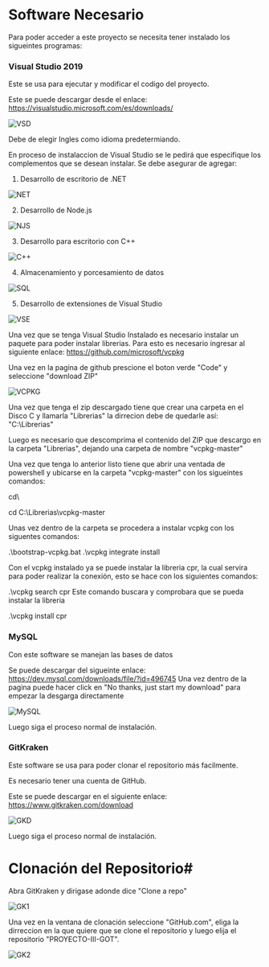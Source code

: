 # Software Necesario #

Para poder acceder a este proyecto se necesita tener instalado los sigueintes programas:

### Visual Studio 2019 

Este se usa para ejecutar y modificar el codigo del proyecto.

Este se puede descargar desde el enlace: https://visualstudio.microsoft.com/es/downloads/

![VSD](https://user-images.githubusercontent.com/28927252/90082109-36db4400-dccc-11ea-9b16-b3ba33ecea25.PNG)

Debe de elegir Ingles como idioma predetermiando.

En proceso de instalaccion de Visual Studio se le pedirá que especifique los complementos que se desean instalar. Se debe asegurar de agregar:

1. Desarrollo de escritorio de .NET 

![NET](https://user-images.githubusercontent.com/28927252/90084113-c20b0880-dcd1-11ea-9c6c-b6df6ee937a9.PNG)

2. Desarrollo de Node.js

![NJS](https://user-images.githubusercontent.com/28927252/90084057-87a16b80-dcd1-11ea-8ef4-052d75e586f3.PNG)

3. Desarrollo para escritorio con C++

![C++](https://user-images.githubusercontent.com/28927252/90084139-d0592480-dcd1-11ea-8bf1-d1957f06c993.PNG)

4. Almacenamiento y porcesamiento de datos

![SQL](https://user-images.githubusercontent.com/28927252/90084102-bae3fa80-dcd1-11ea-8e43-207a747fd868.PNG)

5. Desarrollo de extensiones de Visual Studio 

![VSE](https://user-images.githubusercontent.com/28927252/90084161-e1099a80-dcd1-11ea-9376-a53cba42f2c7.PNG)

Una vez que se tenga Visual Studio Instalado es necesario instalar un paquete para poder instalar librerias. Para esto es necesario ingresar al siguiente enlace: https://github.com/microsoft/vcpkg

Una vez en la pagina de github prescione el boton verde "Code" y seleccione "download ZIP"

![VCPKG](https://user-images.githubusercontent.com/28927252/90194462-a4e34200-dd84-11ea-9294-397d03c70c8a.JPG)

Una vez que tenga el zip descargado tiene que crear una carpeta en el Disco C y llamarla "Librerias" la dirrecion debe de quedarle así: "C:\Librerias" 

Luego es necesario que descomprima el contenido del ZIP que descargo en la carpeta "Librerias", dejando una carpeta de nombre "vcpkg-master"

Una vez que tenga lo anterior listo tiene que abrir una ventada de powershell y ubicarse en la carpeta "vcpkg-master" con los sigueintes comandos: 

cd\

cd C:\Librerias\vcpkg-master

Unas vez dentro de la carpeta se procedera a instalar vcpkg con los siguentes comandos:

.\bootstrap-vcpkg.bat
.\vcpkg integrate install

Con el vcpkg instalado ya se puede instalar la libreria cpr, la cual servira para poder realizar la conexión, esto se hace con los siguientes comandos:

.\vcpkg search cpr
Este comando buscara y comprobara que se pueda instalar la libreria

.\vcpkg install cpr




### MySQL

Con este software se manejan las bases de datos

Se puede descargar del sigueinte enlace: https://dev.mysql.com/downloads/file/?id=496745
Una vez dentro de la pagina puede hacer click en "No thanks, just start my download" para empezar la desgarga directamente

![MySQL](https://user-images.githubusercontent.com/28927252/90084787-90933c80-dcd3-11ea-9f55-503480ed25f8.PNG)

Luego siga el proceso normal de instalación.

### GitKraken

Este software se usa para poder clonar el repositorio más facilmente.

Es necesario tener una cuenta de GitHub.

Este se puede descargar en el siguiente enlace: https://www.gitkraken.com/download

![GKD](https://user-images.githubusercontent.com/28927252/90085023-28912600-dcd4-11ea-8b9e-fe7753ab6933.PNG)

Luego siga el proceso normal de instalación.

# Clonación del Repositorio#

Abra GitKraken y dirigase adonde dice "Clone a repo"

![GK1](https://user-images.githubusercontent.com/28927252/90084225-07c7d100-dcd2-11ea-87c5-3cb8e50ca378.PNG)

Una vez en la ventana de clonación seleccione "GitHub.com", eliga la dirreccion en la que quiere que se clone el repositorio y luego elija el repositorio "PROYECTO-III-GOT".

![GK2](https://user-images.githubusercontent.com/28927252/90084229-08606780-dcd2-11ea-82a6-aa2813358008.PNG)
